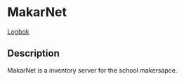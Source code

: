 # MakarNet
[Logbok](https://docs.google.com/document/d/1a04e41_dqCDqZxYFJATPkAYvJ0OnIKzeKkX77l0VhBo)
## Description
MakarNet is a inventory server for the school makersapce.